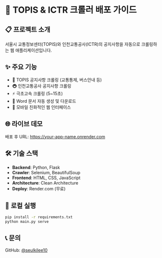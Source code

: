 # 🚀 TOPIS & ICTR 크롤러 배포 가이드

## 📋 프로젝트 소개
서울시 교통정보센터(TOPIS)와 인천교통공사(ICTR)의 공지사항을 자동으로 크롤링하는 웹 애플리케이션입니다.

## ✨ 주요 기능
- 🚗 TOPIS 공지사항 크롤링 (교통통제, 버스안내 등)
- 🚇 인천교통공사 공지사항 크롤링
- ⚡ 극초고속 크롤링 (5~15초)
- 📄 Word 문서 자동 생성 및 다운로드
- 📱 모바일 친화적인 웹 인터페이스

## 🌐 라이브 데모
배포 후 URL: https://your-app-name.onrender.com

## 🛠️ 기술 스택
- **Backend**: Python, Flask
- **Crawler**: Selenium, BeautifulSoup
- **Frontend**: HTML, CSS, JavaScript
- **Architecture**: Clean Architecture
- **Deploy**: Render.com (무료)

## 🚀 로컬 실행
```bash
pip install -r requirements.txt
python main.py serve
```

## 📞 문의
GitHub: [@seulkilee10](https://github.com/seulkilee10)
